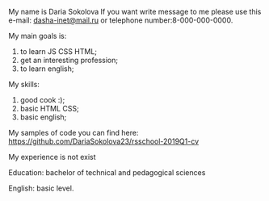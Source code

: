 
My name is Daria Sokolova
If you want write message to me please use this e-mail:
dasha-inet@mail.ru or
telephone number:8-000-000-0000.

My main goals is:
1) to learn JS CSS HTML;
2) get an interesting profession;
3) to learn english;

My skills:
1) good cook :);
2) basic HTML CSS;
3) basic english;

My samples of code you can find here:
https://github.com/DariaSokolova23/rsschool-2019Q1-cv

My experience is not exist

Education: bachelor of technical and pedagogical sciences

English: basic level.
